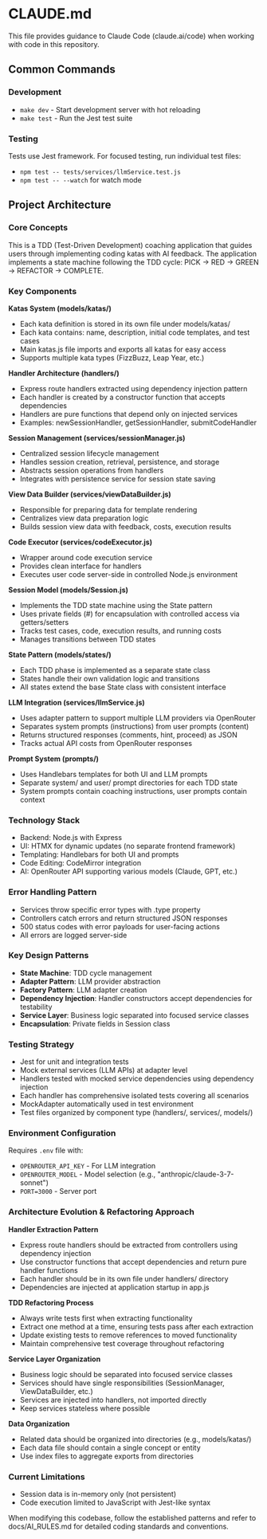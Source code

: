 # CLAUDE.md

This file provides guidance to Claude Code (claude.ai/code) when working with code in this repository.

## Common Commands

### Development
- `make dev` - Start development server with hot reloading
- `make test` - Run the Jest test suite

### Testing
Tests use Jest framework. For focused testing, run individual test files:
- `npm test -- tests/services/llmService.test.js`
- `npm test -- --watch` for watch mode

## Project Architecture

### Core Concepts
This is a TDD (Test-Driven Development) coaching application that guides users through implementing coding katas with AI feedback. The application implements a state machine following the TDD cycle: PICK → RED → GREEN → REFACTOR → COMPLETE.

### Key Components

**Katas System (models/katas/)**
- Each kata definition is stored in its own file under models/katas/
- Each kata contains: name, description, initial code templates, and test cases
- Main katas.js file imports and exports all katas for easy access
- Supports multiple kata types (FizzBuzz, Leap Year, etc.)

**Handler Architecture (handlers/)**
- Express route handlers extracted using dependency injection pattern
- Each handler is created by a constructor function that accepts dependencies
- Handlers are pure functions that depend only on injected services
- Examples: newSessionHandler, getSessionHandler, submitCodeHandler

**Session Management (services/sessionManager.js)**
- Centralized session lifecycle management
- Handles session creation, retrieval, persistence, and storage
- Abstracts session operations from handlers
- Integrates with persistence service for session state saving

**View Data Builder (services/viewDataBuilder.js)**
- Responsible for preparing data for template rendering
- Centralizes view data preparation logic
- Builds session view data with feedback, costs, execution results

**Code Executor (services/codeExecutor.js)**
- Wrapper around code execution service
- Provides clean interface for handlers
- Executes user code server-side in controlled Node.js environment

**Session Model (models/Session.js)**
- Implements the TDD state machine using the State pattern
- Uses private fields (#) for encapsulation with controlled access via getters/setters
- Tracks test cases, code, execution results, and running costs
- Manages transitions between TDD states

**State Pattern (models/states/)**
- Each TDD phase is implemented as a separate state class
- States handle their own validation logic and transitions
- All states extend the base State class with consistent interface

**LLM Integration (services/llmService.js)**
- Uses adapter pattern to support multiple LLM providers via OpenRouter
- Separates system prompts (instructions) from user prompts (content)
- Returns structured responses (comments, hint, proceed) as JSON
- Tracks actual API costs from OpenRouter responses

**Prompt System (prompts/)**
- Uses Handlebars templates for both UI and LLM prompts
- Separate system/ and user/ prompt directories for each TDD state
- System prompts contain coaching instructions, user prompts contain context

### Technology Stack
- Backend: Node.js with Express
- UI: HTMX for dynamic updates (no separate frontend framework)
- Templating: Handlebars for both UI and prompts
- Code Editing: CodeMirror integration
- AI: OpenRouter API supporting various models (Claude, GPT, etc.)

### Error Handling Pattern
- Services throw specific error types with .type property
- Controllers catch errors and return structured JSON responses
- 500 status codes with error payloads for user-facing actions
- All errors are logged server-side

### Key Design Patterns
- **State Machine**: TDD cycle management
- **Adapter Pattern**: LLM provider abstraction
- **Factory Pattern**: LLM adapter creation
- **Dependency Injection**: Handler constructors accept dependencies for testability
- **Service Layer**: Business logic separated into focused service classes
- **Encapsulation**: Private fields in Session class

### Testing Strategy
- Jest for unit and integration tests
- Mock external services (LLM APIs) at adapter level
- Handlers tested with mocked service dependencies using dependency injection
- Each handler has comprehensive isolated tests covering all scenarios
- MockAdapter automatically used in test environment
- Test files organized by component type (handlers/, services/, models/)

### Environment Configuration
Requires `.env` file with:
- `OPENROUTER_API_KEY` - For LLM integration
- `OPENROUTER_MODEL` - Model selection (e.g., "anthropic/claude-3-7-sonnet")
- `PORT=3000` - Server port

### Architecture Evolution & Refactoring Approach

**Handler Extraction Pattern**
- Express route handlers should be extracted from controllers using dependency injection
- Use constructor functions that accept dependencies and return pure handler functions
- Each handler should be in its own file under handlers/ directory
- Dependencies are injected at application startup in app.js

**TDD Refactoring Process**
- Always write tests first when extracting functionality
- Extract one method at a time, ensuring tests pass after each extraction
- Update existing tests to remove references to moved functionality
- Maintain comprehensive test coverage throughout refactoring

**Service Layer Organization**
- Business logic should be separated into focused service classes
- Services should have single responsibilities (SessionManager, ViewDataBuilder, etc.)
- Services are injected into handlers, not imported directly
- Keep services stateless where possible

**Data Organization**
- Related data should be organized into directories (e.g., models/katas/)
- Each data file should contain a single concept or entity
- Use index files to aggregate exports from directories

### Current Limitations
- Session data is in-memory only (not persistent)
- Code execution limited to JavaScript with Jest-like syntax

When modifying this codebase, follow the established patterns and refer to docs/AI_RULES.md for detailed coding standards and conventions.
